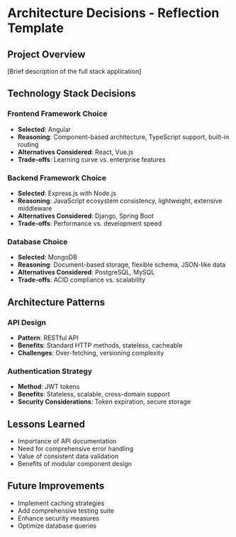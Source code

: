 # Architecture Decisions - Reflection Template

## Project Overview
[Brief description of the full stack application]

## Technology Stack Decisions

### Frontend Framework Choice
- **Selected**: Angular
- **Reasoning**: Component-based architecture, TypeScript support, built-in routing
- **Alternatives Considered**: React, Vue.js
- **Trade-offs**: Learning curve vs. enterprise features

### Backend Framework Choice
- **Selected**: Express.js with Node.js
- **Reasoning**: JavaScript ecosystem consistency, lightweight, extensive middleware
- **Alternatives Considered**: Django, Spring Boot
- **Trade-offs**: Performance vs. development speed

### Database Choice
- **Selected**: MongoDB
- **Reasoning**: Document-based storage, flexible schema, JSON-like data
- **Alternatives Considered**: PostgreSQL, MySQL
- **Trade-offs**: ACID compliance vs. scalability

## Architecture Patterns

### API Design
- **Pattern**: RESTful API
- **Benefits**: Standard HTTP methods, stateless, cacheable
- **Challenges**: Over-fetching, versioning complexity

### Authentication Strategy
- **Method**: JWT tokens
- **Benefits**: Stateless, scalable, cross-domain support
- **Security Considerations**: Token expiration, secure storage

## Lessons Learned
- Importance of API documentation
- Need for comprehensive error handling
- Value of consistent data validation
- Benefits of modular component design

## Future Improvements
- Implement caching strategies
- Add comprehensive testing suite
- Enhance security measures
- Optimize database queries
